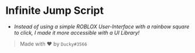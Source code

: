 # Infinite Jump Script
- *Instead of using a simple ROBLOX User-Interface with a rainbow square to click, I made it more accessible with a UI Library!*

> Made with ❤️ by `Ducky#3566`
